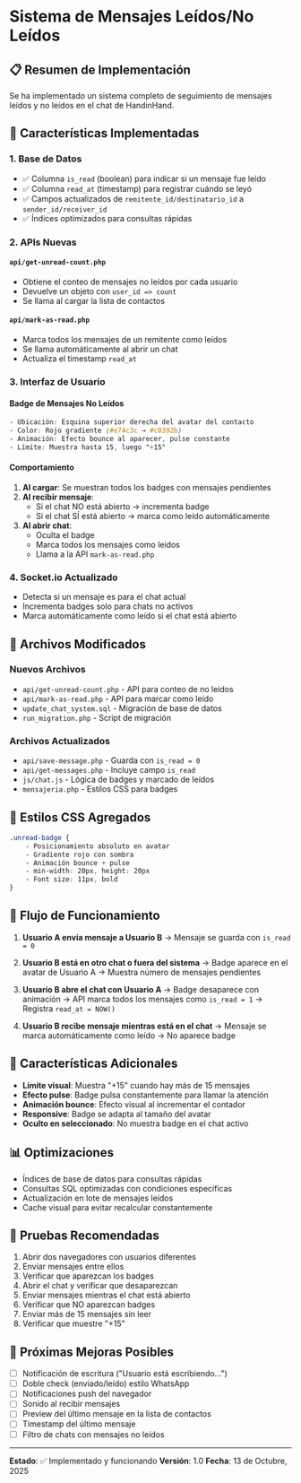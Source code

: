 # Sistema de Mensajes Leídos/No Leídos

## 📋 Resumen de Implementación

Se ha implementado un sistema completo de seguimiento de mensajes leídos y no leídos en el chat de HandinHand.

## 🎯 Características Implementadas

### 1. Base de Datos
- ✅ Columna `is_read` (boolean) para indicar si un mensaje fue leído
- ✅ Columna `read_at` (timestamp) para registrar cuándo se leyó
- ✅ Campos actualizados de `remitente_id/destinatario_id` a `sender_id/receiver_id`
- ✅ Índices optimizados para consultas rápidas

### 2. APIs Nuevas

#### `api/get-unread-count.php`
- Obtiene el conteo de mensajes no leídos por cada usuario
- Devuelve un objeto con `user_id => count`
- Se llama al cargar la lista de contactos

#### `api/mark-as-read.php`
- Marca todos los mensajes de un remitente como leídos
- Se llama automáticamente al abrir un chat
- Actualiza el timestamp `read_at`

### 3. Interfaz de Usuario

#### Badge de Mensajes No Leídos
```css
- Ubicación: Esquina superior derecha del avatar del contacto
- Color: Rojo gradiente (#e74c3c → #c0392b)
- Animación: Efecto bounce al aparecer, pulse constante
- Límite: Muestra hasta 15, luego "+15"
```

#### Comportamiento
1. **Al cargar**: Se muestran todos los badges con mensajes pendientes
2. **Al recibir mensaje**: 
   - Si el chat NO está abierto → incrementa badge
   - Si el chat SÍ está abierto → marca como leído automáticamente
3. **Al abrir chat**: 
   - Oculta el badge
   - Marca todos los mensajes como leídos
   - Llama a la API `mark-as-read.php`

### 4. Socket.io Actualizado
- Detecta si un mensaje es para el chat actual
- Incrementa badges solo para chats no activos
- Marca automáticamente como leído si el chat está abierto

## 📁 Archivos Modificados

### Nuevos Archivos
- `api/get-unread-count.php` - API para conteo de no leídos
- `api/mark-as-read.php` - API para marcar como leído
- `update_chat_system.sql` - Migración de base de datos
- `run_migration.php` - Script de migración

### Archivos Actualizados
- `api/save-message.php` - Guarda con `is_read = 0`
- `api/get-messages.php` - Incluye campo `is_read`
- `js/chat.js` - Lógica de badges y marcado de leídos
- `mensajeria.php` - Estilos CSS para badges

## 🎨 Estilos CSS Agregados

```css
.unread-badge {
    - Posicionamiento absoluto en avatar
    - Gradiente rojo con sombra
    - Animación bounce + pulse
    - min-width: 20px, height: 20px
    - Font size: 11px, bold
}
```

## 🔄 Flujo de Funcionamiento

1. **Usuario A envía mensaje a Usuario B**
   → Mensaje se guarda con `is_read = 0`

2. **Usuario B está en otro chat o fuera del sistema**
   → Badge aparece en el avatar de Usuario A
   → Muestra número de mensajes pendientes

3. **Usuario B abre el chat con Usuario A**
   → Badge desaparece con animación
   → API marca todos los mensajes como `is_read = 1`
   → Registra `read_at = NOW()`

4. **Usuario B recibe mensaje mientras está en el chat**
   → Mensaje se marca automáticamente como leído
   → No aparece badge

## 🚀 Características Adicionales

- **Límite visual**: Muestra "+15" cuando hay más de 15 mensajes
- **Efecto pulse**: Badge pulsa constantemente para llamar la atención
- **Animación bounce**: Efecto visual al incrementar el contador
- **Responsive**: Badge se adapta al tamaño del avatar
- **Oculto en seleccionado**: No muestra badge en el chat activo

## 📊 Optimizaciones

- Índices de base de datos para consultas rápidas
- Consultas SQL optimizadas con condiciones específicas
- Actualización en lote de mensajes leídos
- Cache visual para evitar recalcular constantemente

## 🐛 Pruebas Recomendadas

1. Abrir dos navegadores con usuarios diferentes
2. Enviar mensajes entre ellos
3. Verificar que aparezcan los badges
4. Abrir el chat y verificar que desaparezcan
5. Enviar mensajes mientras el chat está abierto
6. Verificar que NO aparezcan badges
7. Enviar más de 15 mensajes sin leer
8. Verificar que muestre "+15"

## 🎯 Próximas Mejoras Posibles

- [ ] Notificación de escritura ("Usuario está escribiendo...")
- [ ] Doble check (enviado/leído) estilo WhatsApp
- [ ] Notificaciones push del navegador
- [ ] Sonido al recibir mensajes
- [ ] Preview del último mensaje en la lista de contactos
- [ ] Timestamp del último mensaje
- [ ] Filtro de chats con mensajes no leídos

---

**Estado**: ✅ Implementado y funcionando
**Versión**: 1.0
**Fecha**: 13 de Octubre, 2025
